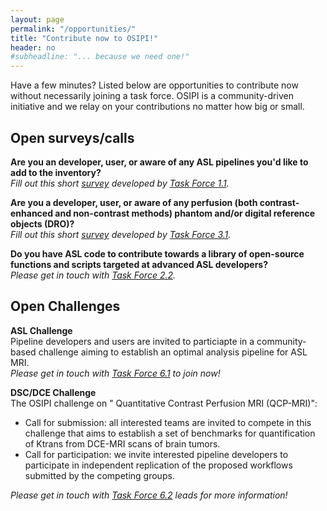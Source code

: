 ```yaml
---
layout: page
permalink: "/opportunities/"
title: "Contribute now to OSIPI!"
header: no
#subheadline: "... because we need one!"
---
```


Have a few minutes? Listed below are opportunities to contribute now without necessarily joining a task force. OSIPI is a community-driven initiative and we relay on your contributions no matter how big or small.

**Open surveys/calls**
----------------------

**Are you an developer, user, or aware of any ASL pipelines you'd like to add to the inventory?**  
*Fill out this short [survey](https://docs.google.com/forms/d/e/1FAIpQLSf-4_pBXFA31htMNPZo1kQgcY0EJ5_AWxjyvkkYIQVGUHo6sg/viewform) developed by [Task Force 1.1](/task-force-1-1/).*

**Are you a developer, user, or aware of any perfusion (both contrast-enhanced and non-contrast methods) phantom and/or digital reference objects (DRO)?**  
*Fill out this short [survey](https://docs.google.com/forms/d/e/1FAIpQLSds0Ao-jAHrljckEBndGBnkAmOmkB1-YSdAHjFCDZijOS1ghw/viewform) developed by [Task Force 3.1](/task-force-3-1/).*

**Do you have ASL code to contribute towards a library of open-source functions and scripts targeted at advanced ASL developers?**  
*Please get in touch with [Task Force 2.2](/task-force-2-2/).*

**Open Challenges**
-------------------

**ASL Challenge**  
Pipeline developers and users are invited to particiapte in a community-based challenge aiming to establish an optimal analysis pipeline for ASL MRI.  
*Please get in touch with [Task Force 6.1](/task-force-6-1/) to join now!*

**DSC/DCE Challenge**  
The OSIPI challenge on " Quantitative Contrast Perfusion MRI (QCP-MRI)":
- Call for submission: all interested teams are invited to compete in this challenge that aims to establish a set of benchmarks for quantification of Ktrans from DCE-MRI scans of brain tumors. 
- Call for participation: we invite interested pipeline developers to participate in independent replication of the proposed workflows submitted by the competing groups. 
  
*Please get in touch with [Task Force 6.2](/task-force-6-2/) leads for more information!*
